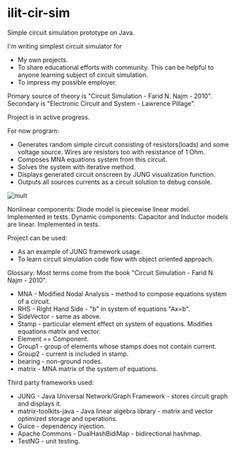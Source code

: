 ilit-cir-sim
============

Simple circuit simulation prototype on Java.

I'm writing simplest circuit simulator for
* My own projects.
* To share educational efforts with community. This can be helpful to anyone learning subject of circuit simulation.
* To impress my possible employer.

Primary source of theory is "Circuit Simulation - Farid N. Najm - 2010".
Secondary is "Electronic Circuit and System - Lawrence Pillage".

Project is in active progress.

For now program:
* Generates random simple circuit consisting of resistors(loads) and some voltage source.
    Wires are resistors too with resistance of 1 Ohm.
* Composes MNA equations system from this circuit.
* Solves the system with iterative method.
* Displays generated circuit onscreen by JUNG visualization function.
* Outputs all sources currents as a circuit solution to debug console.

![mult](http://i965.photobucket.com/albums/ae139/ilitvinov/sample1_zpsbe648fd6.png)

Nonlinear components:
 Diode model is piecewise linear model. Implemented in tests.
Dynamic components:
 Capacitor and Inductor models are linear. Implemented in tests.

Project can be used:
* As an example of JUNG framework usage.
* To learn circuit simulation code flow with object oriented approach.

Glossary:
Most terms come from the book "Circuit Simulation - Farid N. Najm - 2010".
* MNA - Modified Nodal Analysis - method to compose equations system of a circuit.
* RHS - Right Hand Side - "b" in system of equations "Ax=b".
* SideVector - same as above.
* Stamp - particular element effect on system of equations. Modifies equations matrix and vector.
* Element == Component.
* Group1 - group of elements whose stamps does not contain current.
* Group2 - current is included in stamp.
* bearing - non-ground nodes.
* matrix - MNA matrix of the system of equations.

Third party frameworks used:
* JUNG - Java Universal Network/Graph Framework - stores circuit graph and displays it.
* matrix-toolkits-java - Java linear algebra library - matrix and vector optimized storage and operations.
* Guice - dependency injection.
* Apache Commons - DualHashBidiMap - bidirectional hashmap.
* TestNG - unit testing.
